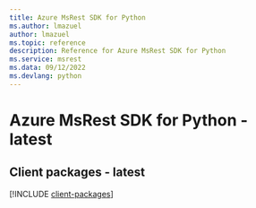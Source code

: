 ```yaml
---
title: Azure MsRest SDK for Python
ms.author: lmazuel
author: lmazuel
ms.topic: reference
description: Reference for Azure MsRest SDK for Python
ms.service: msrest
ms.data: 09/12/2022
ms.devlang: python
---
```

# Azure MsRest SDK for Python - latest

## Client packages - latest
[!INCLUDE [client-packages](msrest-client-index.md)]